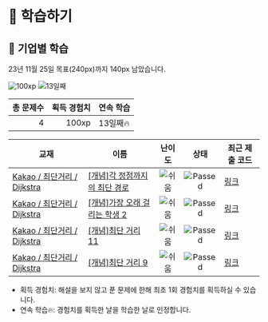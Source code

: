 # 📖 학습하기

## 🚀 기업별 학습
23년 11월 25일 목표(240px)까지 140px 남았습니다.

![100xp](https://img.shields.io/badge/EXP-100xp-%235cb85c.svg?for-the-badge)
![13일째](https://img.shields.io/badge/연속학습-13일째-%23E34F26.svg?for-the-badge)

|총 문제수|획득 경험치|연속 학습|
|---:|---:|---|
4|100xp|13일째🔥|

|교재|이름|난이도|상태|최근 제출 코드|
|---|---|:---:|:---:|---|
|[Kakao / 최단거리 / Dijkstra](https://www.codetree.ai/missions?missionId=16)|[[개념]각 정점까지의 최단 경로](https://www.codetree.ai/missions/16/problems/shortest-path-to-each-vertex)|![쉬움][easy]|![Passed][passed]|[링크](https://github.com/Newon-universe/codetree-TILs/blob/main/231125/%EA%B0%81%20%EC%A0%95%EC%A0%90%EA%B9%8C%EC%A7%80%EC%9D%98%20%EC%B5%9C%EB%8B%A8%20%EA%B2%BD%EB%A1%9C/shortest-path-to-each-vertex.swift)|
|[Kakao / 최단거리 / Dijkstra](https://www.codetree.ai/missions?missionId=16)|[[개념]가장 오래 걸리는 학생 2](https://www.codetree.ai/missions/16/problems/longest-student-2)|![쉬움][easy]|![Passed][passed]|[링크](https://github.com/Newon-universe/codetree-TILs/blob/main/231125/%EA%B0%80%EC%9E%A5%20%EC%98%A4%EB%9E%98%20%EA%B1%B8%EB%A6%AC%EB%8A%94%20%ED%95%99%EC%83%9D%202/longest-student-2.swift)|
|[Kakao / 최단거리 / Dijkstra](https://www.codetree.ai/missions?missionId=16)|[[개념]최단 거리 11](https://www.codetree.ai/missions/16/problems/shortest-distance-11)|![쉬움][easy]|![Passed][passed]|[링크](https://github.com/Newon-universe/codetree-TILs/blob/main/231125/%EC%B5%9C%EB%8B%A8%20%EA%B1%B0%EB%A6%AC%2011/shortest-distance-11.swift)|
|[Kakao / 최단거리 / Dijkstra](https://www.codetree.ai/missions?missionId=16)|[[개념]최단 거리 9](https://www.codetree.ai/missions/16/problems/shortest-distance-9)|![쉬움][easy]|![Passed][passed]|[링크](https://github.com/Newon-universe/codetree-TILs/blob/main/231125/%EC%B5%9C%EB%8B%A8%20%EA%B1%B0%EB%A6%AC%209/shortest-distance-9.swift)|


* 획득 경험치: 해설을 보지 않고 푼 문제에 한해 최초 1회 경험치를 획득하실 수 있습니다.
* 연속 학습:fire:: 경험치를 획득한 날을 학습한 날로 인정합니다.










[b5]: https://img.shields.io/badge/Bronze_5-%235D3E31.svg
[b4]: https://img.shields.io/badge/Bronze_4-%235D3E31.svg
[b3]: https://img.shields.io/badge/Bronze_3-%235D3E31.svg
[b2]: https://img.shields.io/badge/Bronze_2-%235D3E31.svg
[b1]: https://img.shields.io/badge/Bronze_1-%235D3E31.svg
[s5]: https://img.shields.io/badge/Silver_5-%23394960.svg
[s4]: https://img.shields.io/badge/Silver_4-%23394960.svg
[s3]: https://img.shields.io/badge/Silver_3-%23394960.svg
[s2]: https://img.shields.io/badge/Silver_2-%23394960.svg
[s1]: https://img.shields.io/badge/Silver_1-%23394960.svg
[g5]: https://img.shields.io/badge/Gold_5-%23FFC433.svg
[g4]: https://img.shields.io/badge/Gold_4-%23FFC433.svg
[g3]: https://img.shields.io/badge/Gold_3-%23FFC433.svg
[g2]: https://img.shields.io/badge/Gold_2-%23FFC433.svg
[g1]: https://img.shields.io/badge/Gold_1-%23FFC433.svg
[p5]: https://img.shields.io/badge/Platinum_5-%2376DDD8.svg
[p4]: https://img.shields.io/badge/Platinum_4-%2376DDD8.svg
[p3]: https://img.shields.io/badge/Platinum_3-%2376DDD8.svg
[p2]: https://img.shields.io/badge/Platinum_2-%2376DDD8.svg
[p1]: https://img.shields.io/badge/Platinum_1-%2376DDD8.svg
[passed]: https://img.shields.io/badge/Passed-%23009D27.svg
[failed]: https://img.shields.io/badge/Failed-%23D24D57.svg
[easy]: https://img.shields.io/badge/쉬움-%235cb85c.svg?for-the-badge
[medium]: https://img.shields.io/badge/보통-%23FFC433.svg?for-the-badge
[hard]: https://img.shields.io/badge/어려움-%23D24D57.svg?for-the-badge
